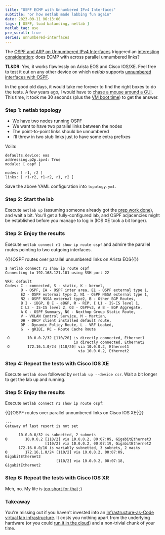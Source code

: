 ```yaml
---
title: "OSPF ECMP with Unnumbered IPv4 Interfaces"
subtitle: "or how netlab made labbing fun again"
date: 2023-09-11 06:13:00
tags: [ OSPF, load balancing, netlab ]
netlab_tag: use
pre_scroll: true
series: unnumbered-interfaces
---
```

The [OSPF and ARP on Unnumbered IPv4 Interfaces](https://blog.ipspace.net/2023/08/unnumbered-ospf-arp.html) triggered an [interesting consideration](https://blog.ipspace.net/2023/08/unnumbered-ospf-arp.html#1903): does ECMP with across parallel unnumbered links?

**TL&DR**: Yes, it works flawlessly on Arista EOS and Cisco IOS/XE. Feel free to test it out on any other device on which _netlab_ supports [unnumbered interfaces with OSPF](https://netlab.tools/module/ospf/#platform-support).
<!--more-->
In the good old days, it would take me forever to find the right boxes to do the tests. A few years ago, I would have to [chase a mouse around a GUI](https://blog.ipspace.net/2013/10/cisco-modeling-lab-virl-behind-scenes.html). This time, it took me 30 seconds (plus the [VM boot time](https://blog.ipspace.net/2023/02/virtual-device-boot-times.html)) to get the answer.

### Step 1: netlab topology

* We have two nodes running OSPF
* We want to have two parallel links between the nodes
* The point-to-point links should be unnumbered
* I'll throw in two stub links just to have some extra prefixes

Voila:

```
defaults.device: eos
addressing.p2p.ipv4: True
module: [ ospf ]

nodes: [ r1, r2 ]
links: [ r1-r2, r1-r2, r1, r2 ]
```

Save the above YAML configuration into `topology.yml`.

### Step 2: Start the lab

Execute `netlab up` (assuming someone already got the [prep work done](https://netlab.tools/install/)), and wait a bit. You'll get a fully-configured lab, and OSPF adjacencies might be established before you manage to log in (IOS XE took a bit longer).

### Step 3: Enjoy the results

Execute `netlab connect r1 show ip route ospf` and admire the parallel routes pointing to two outgoing interfaces.

{{<cc>}}OSPF routes over parallel unnumbered links on Arista EOS{{</cc>}}
```
$ netlab connect r1 show ip route ospf
Connecting to 192.168.121.101 using SSH port 22

VRF: default
Codes: C - connected, S - static, K - kernel,
       O - OSPF, IA - OSPF inter area, E1 - OSPF external type 1,
       E2 - OSPF external type 2, N1 - OSPF NSSA external type 1,
       N2 - OSPF NSSA external type2, B - Other BGP Routes,
       B I - iBGP, B E - eBGP, R - RIP, I L1 - IS-IS level 1,
       I L2 - IS-IS level 2, O3 - OSPFv3, A B - BGP Aggregate,
       A O - OSPF Summary, NG - Nexthop Group Static Route,
       V - VXLAN Control Service, M - Martian,
       DH - DHCP client installed default route,
       DP - Dynamic Policy Route, L - VRF Leaked,
       G  - gRIBI, RC - Route Cache Route

 O        10.0.0.2/32 [110/20] is directly connected, Ethernet1
                               is directly connected, Ethernet2
 O        172.16.1.0/24 [110/20] via 10.0.0.2, Ethernet1
                                 via 10.0.0.2, Ethernet2
```

### Step 4: Repeat the tests with Cisco IOS XE

Execute `netlab down` followed by `netlab up --device csr`. Wait a bit longer to get the lab up and running.

### Step 5: Enjoy the results

Execute `netlab connect r1 show ip route ospf`:

{{<cc>}}OSPF routes over parallel unnumbered links on Cisco IOS XE{{</cc>}}
```
...
Gateway of last resort is not set

      10.0.0.0/32 is subnetted, 2 subnets
O        10.0.0.2 [110/2] via 10.0.0.2, 00:07:09, GigabitEthernet3
                  [110/2] via 10.0.0.2, 00:07:19, GigabitEthernet2
      172.16.0.0/16 is variably subnetted, 3 subnets, 2 masks
O        172.16.1.0/24 [110/2] via 10.0.0.2, 00:07:09, GigabitEthernet3
                       [110/2] via 10.0.0.2, 00:07:18, GigabitEthernet2
```

### Step 6: Repeat the tests with Cisco IOS XR

Meh, no. My life is [too short for that](https://blog.ipspace.net/2023/02/virtual-device-boot-times.html) ;)

### Takeaway

You're missing out if you haven't invested into an [Infrastructure-as-Code virtual lab infrastructure](https://netlab.tools/). It costs you nothing apart from the underlying hardware (or you could [run it in the cloud](https://netlab.tools/install/cloud/)) and a non-trivial chunk of your time.
